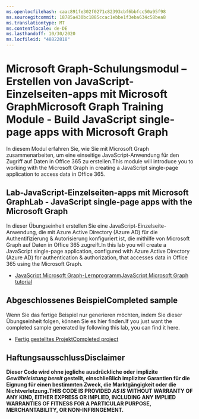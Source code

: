 ```yaml
---
ms.openlocfilehash: caac891fe302f0271c82393cbf6bbfcc50a95f98
ms.sourcegitcommit: 18785a430bc1885ccac1ebbe1f3eba634c58bea8
ms.translationtype: MT
ms.contentlocale: de-DE
ms.lasthandoff: 10/30/2020
ms.locfileid: "48822818"
---
```

# <a name="microsoft-graph-training-module---build-javascript-single-page-apps-with-microsoft-graph"></a><span data-ttu-id="22512-101">Microsoft Graph-Schulungsmodul – Erstellen von JavaScript-Einzelseiten-apps mit Microsoft Graph</span><span class="sxs-lookup"><span data-stu-id="22512-101">Microsoft Graph Training Module - Build JavaScript single-page apps with Microsoft Graph</span></span>

<span data-ttu-id="22512-102">In diesem Modul erfahren Sie, wie Sie mit Microsoft Graph zusammenarbeiten, um eine einseitige JavaScript-Anwendung für den Zugriff auf Daten in Office 365 zu erstellen.</span><span class="sxs-lookup"><span data-stu-id="22512-102">This module will introduce you to working with the Microsoft Graph in creating a JavaScript single-page application to access data in Office 365.</span></span>

## <a name="lab---javascript-single-page-apps-with-the-microsoft-graph"></a><span data-ttu-id="22512-103">Lab-JavaScript-Einzelseiten-apps mit Microsoft Graph</span><span class="sxs-lookup"><span data-stu-id="22512-103">Lab - JavaScript single-page apps with the Microsoft Graph</span></span>

<span data-ttu-id="22512-104">In dieser Übungseinheit erstellen Sie eine JavaScript-Einzelseite-Anwendung, die mit Azure Active Directory (Azure AD) für die Authentifizierung & Autorisierung konfiguriert ist, die mithilfe von Microsoft Graph auf Daten in Office 365 zugreift.</span><span class="sxs-lookup"><span data-stu-id="22512-104">In this lab you will create a JavaScript single-page application, configured with Azure Active Directory (Azure AD) for authentication & authorization, that accesses data in Office 365 using the Microsoft Graph.</span></span>

- [<span data-ttu-id="22512-105">JavaScript Microsoft Graph-Lernprogramm</span><span class="sxs-lookup"><span data-stu-id="22512-105">JavaScript Microsoft Graph tutorial</span></span>](https://docs.microsoft.com/graph/tutorials/javascript)

## <a name="completed-sample"></a><span data-ttu-id="22512-106">Abgeschlossenes Beispiel</span><span class="sxs-lookup"><span data-stu-id="22512-106">Completed sample</span></span>

<span data-ttu-id="22512-107">Wenn Sie das fertige Beispiel nur generieren möchten, indem Sie dieser Übungseinheit folgen, können Sie es hier finden.</span><span class="sxs-lookup"><span data-stu-id="22512-107">If you just want the completed sample generated by following this lab, you can find it here.</span></span>

- [<span data-ttu-id="22512-108">Fertig gestelltes Projekt</span><span class="sxs-lookup"><span data-stu-id="22512-108">Completed project</span></span>](demo)

## <a name="disclaimer"></a><span data-ttu-id="22512-109">Haftungsausschluss</span><span class="sxs-lookup"><span data-stu-id="22512-109">Disclaimer</span></span>

<span data-ttu-id="22512-110">**Dieser Code wird ohne jegliche ausdrückliche oder implizite *Gewährleistung bereit* gestellt, einschließlich impliziter Garantien für die Eignung für einen bestimmten Zweck, die Marktgängigkeit oder die Nichtverletzung.**</span><span class="sxs-lookup"><span data-stu-id="22512-110">**THIS CODE IS PROVIDED *AS IS* WITHOUT WARRANTY OF ANY KIND, EITHER EXPRESS OR IMPLIED, INCLUDING ANY IMPLIED WARRANTIES OF FITNESS FOR A PARTICULAR PURPOSE, MERCHANTABILITY, OR NON-INFRINGEMENT.**</span></span>
